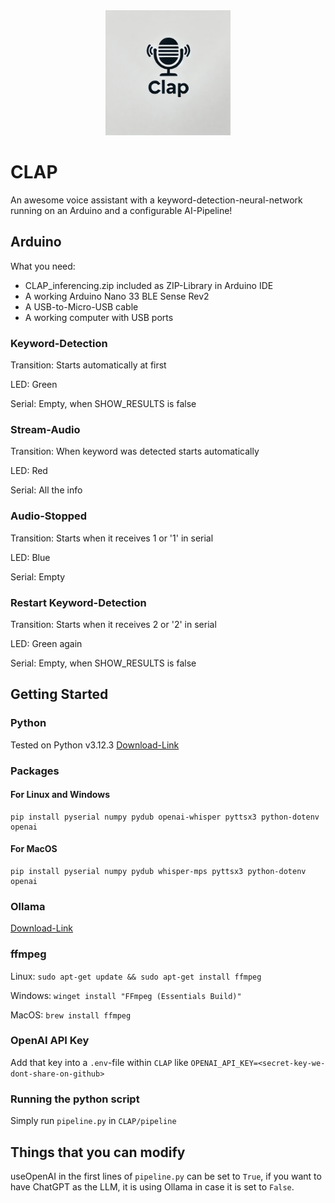<div align="center">
    <img alt="ollama" height="200px" src="https://github.com/Eikewi/CLAP/blob/main/clap_logo.png">
</div>


# CLAP

An awesome voice assistant with a keyword-detection-neural-network running on an Arduino and a configurable AI-Pipeline!

## Arduino 

What you need: 
- CLAP_inferencing.zip included as ZIP-Library in Arduino IDE
- A working Arduino Nano 33 BLE Sense Rev2
- A USB-to-Micro-USB cable
- A working computer with USB ports

### Keyword-Detection

Transition: Starts automatically at first

LED: Green

Serial: Empty, when SHOW_RESULTS is false

### Stream-Audio

Transition: When keyword was detected starts automatically

LED: Red

Serial: All the info

### Audio-Stopped

Transition: Starts when it receives 1 or '1' in serial

LED: Blue

Serial: Empty

### Restart Keyword-Detection

Transition: Starts when it receives 2 or '2' in serial

LED: Green again

Serial: Empty, when SHOW_RESULTS is false

## Getting Started

### Python

Tested on Python v3.12.3 [Download-Link](https://www.python.org/downloads/)

### Packages

#### For Linux and Windows

```
pip install pyserial numpy pydub openai-whisper pyttsx3 python-dotenv openai
```

#### For MacOS

```
pip install pyserial numpy pydub whisper-mps pyttsx3 python-dotenv openai
```

### Ollama

[Download-Link](https://ollama.com/download)

### ffmpeg

Linux: `sudo apt-get update && sudo apt-get install ffmpeg`

Windows: `winget install "FFmpeg (Essentials Build)"`

MacOS: `brew install ffmpeg`

### OpenAI API Key
Add that key into a `.env`-file within `CLAP` like `OPENAI_API_KEY=<secret-key-we-dont-share-on-github>`

### Running the python script

Simply run `pipeline.py` in `CLAP/pipeline`

## Things that you can modify

useOpenAI in the first lines of `pipeline.py` can be set to `True`, if you want to have ChatGPT as the LLM, it is using Ollama in case it is set to `False`.  

